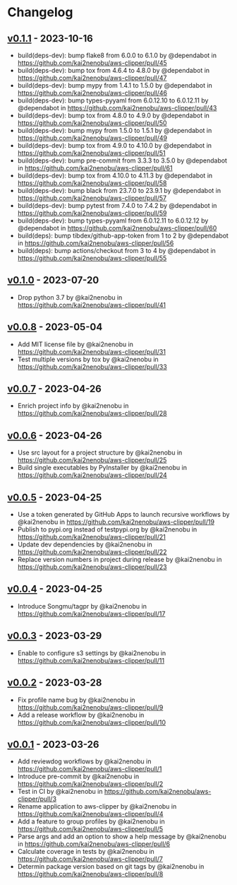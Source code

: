 # Changelog

## [v0.1.1](https://github.com/kai2nenobu/aws-clipper/compare/v0.1.0...v0.1.1) - 2023-10-16
- build(deps-dev): bump flake8 from 6.0.0 to 6.1.0 by @dependabot in https://github.com/kai2nenobu/aws-clipper/pull/45
- build(deps-dev): bump tox from 4.6.4 to 4.8.0 by @dependabot in https://github.com/kai2nenobu/aws-clipper/pull/47
- build(deps-dev): bump mypy from 1.4.1 to 1.5.0 by @dependabot in https://github.com/kai2nenobu/aws-clipper/pull/46
- build(deps-dev): bump types-pyyaml from 6.0.12.10 to 6.0.12.11 by @dependabot in https://github.com/kai2nenobu/aws-clipper/pull/43
- build(deps-dev): bump tox from 4.8.0 to 4.9.0 by @dependabot in https://github.com/kai2nenobu/aws-clipper/pull/50
- build(deps-dev): bump mypy from 1.5.0 to 1.5.1 by @dependabot in https://github.com/kai2nenobu/aws-clipper/pull/49
- build(deps-dev): bump tox from 4.9.0 to 4.10.0 by @dependabot in https://github.com/kai2nenobu/aws-clipper/pull/51
- build(deps-dev): bump pre-commit from 3.3.3 to 3.5.0 by @dependabot in https://github.com/kai2nenobu/aws-clipper/pull/61
- build(deps-dev): bump tox from 4.10.0 to 4.11.3 by @dependabot in https://github.com/kai2nenobu/aws-clipper/pull/58
- build(deps-dev): bump black from 23.7.0 to 23.9.1 by @dependabot in https://github.com/kai2nenobu/aws-clipper/pull/57
- build(deps-dev): bump pytest from 7.4.0 to 7.4.2 by @dependabot in https://github.com/kai2nenobu/aws-clipper/pull/59
- build(deps-dev): bump types-pyyaml from 6.0.12.11 to 6.0.12.12 by @dependabot in https://github.com/kai2nenobu/aws-clipper/pull/60
- build(deps): bump tibdex/github-app-token from 1 to 2 by @dependabot in https://github.com/kai2nenobu/aws-clipper/pull/56
- build(deps): bump actions/checkout from 3 to 4 by @dependabot in https://github.com/kai2nenobu/aws-clipper/pull/55

## [v0.1.0](https://github.com/kai2nenobu/aws-clipper/compare/v0.0.8...v0.1.0) - 2023-07-20
- Drop python 3.7 by @kai2nenobu in https://github.com/kai2nenobu/aws-clipper/pull/41

## [v0.0.8](https://github.com/kai2nenobu/aws-clipper/compare/v0.0.7...v0.0.8) - 2023-05-04
- Add MIT license file by @kai2nenobu in https://github.com/kai2nenobu/aws-clipper/pull/31
- Test multiple versions by tox by @kai2nenobu in https://github.com/kai2nenobu/aws-clipper/pull/33

## [v0.0.7](https://github.com/kai2nenobu/aws-clipper/compare/v0.0.6...v0.0.7) - 2023-04-26
- Enrich project info by @kai2nenobu in https://github.com/kai2nenobu/aws-clipper/pull/28

## [v0.0.6](https://github.com/kai2nenobu/aws-clipper/compare/v0.0.5...v0.0.6) - 2023-04-26
- Use src layout for a project structure by @kai2nenobu in https://github.com/kai2nenobu/aws-clipper/pull/25
- Build single executables by PyInstaller by @kai2nenobu in https://github.com/kai2nenobu/aws-clipper/pull/24

## [v0.0.5](https://github.com/kai2nenobu/aws-clipper/compare/v0.0.4...v0.0.5) - 2023-04-25
- Use a token generated by GitHub Apps to launch recursive workflows by @kai2nenobu in https://github.com/kai2nenobu/aws-clipper/pull/19
- Publish to pypi.org instead of testpypi.org by @kai2nenobu in https://github.com/kai2nenobu/aws-clipper/pull/21
- Update dev dependencies by @kai2nenobu in https://github.com/kai2nenobu/aws-clipper/pull/22
- Replace version numbers in project during release by @kai2nenobu in https://github.com/kai2nenobu/aws-clipper/pull/23

## [v0.0.4](https://github.com/kai2nenobu/aws-clipper/compare/v0.0.3...v0.0.4) - 2023-04-25
- Introduce Songmu/tagpr by @kai2nenobu in https://github.com/kai2nenobu/aws-clipper/pull/17

## [v0.0.3](https://github.com/kai2nenobu/aws-clipper/compare/v0.0.2...v0.0.3) - 2023-03-29
- Enable to configure s3 settings by @kai2nenobu in https://github.com/kai2nenobu/aws-clipper/pull/11

## [v0.0.2](https://github.com/kai2nenobu/aws-clipper/compare/v0.0.1...v0.0.2) - 2023-03-28
- Fix profile name bug by @kai2nenobu in https://github.com/kai2nenobu/aws-clipper/pull/9
- Add a release workflow by @kai2nenobu in https://github.com/kai2nenobu/aws-clipper/pull/10

## [v0.0.1](https://github.com/kai2nenobu/aws-clipper/commits/v0.0.1) - 2023-03-26
- Add reviewdog workflows by @kai2nenobu in https://github.com/kai2nenobu/aws-clipper/pull/1
- Introduce pre-commit by @kai2nenobu in https://github.com/kai2nenobu/aws-clipper/pull/2
- Test in CI by @kai2nenobu in https://github.com/kai2nenobu/aws-clipper/pull/3
- Rename application to aws-clipper by @kai2nenobu in https://github.com/kai2nenobu/aws-clipper/pull/4
- Add a feature to group profiles by @kai2nenobu in https://github.com/kai2nenobu/aws-clipper/pull/5
- Parse args and add an option to show a help message by @kai2nenobu in https://github.com/kai2nenobu/aws-clipper/pull/6
- Calculate coverage in tests by @kai2nenobu in https://github.com/kai2nenobu/aws-clipper/pull/7
- Determin package version based on git tags by @kai2nenobu in https://github.com/kai2nenobu/aws-clipper/pull/8
